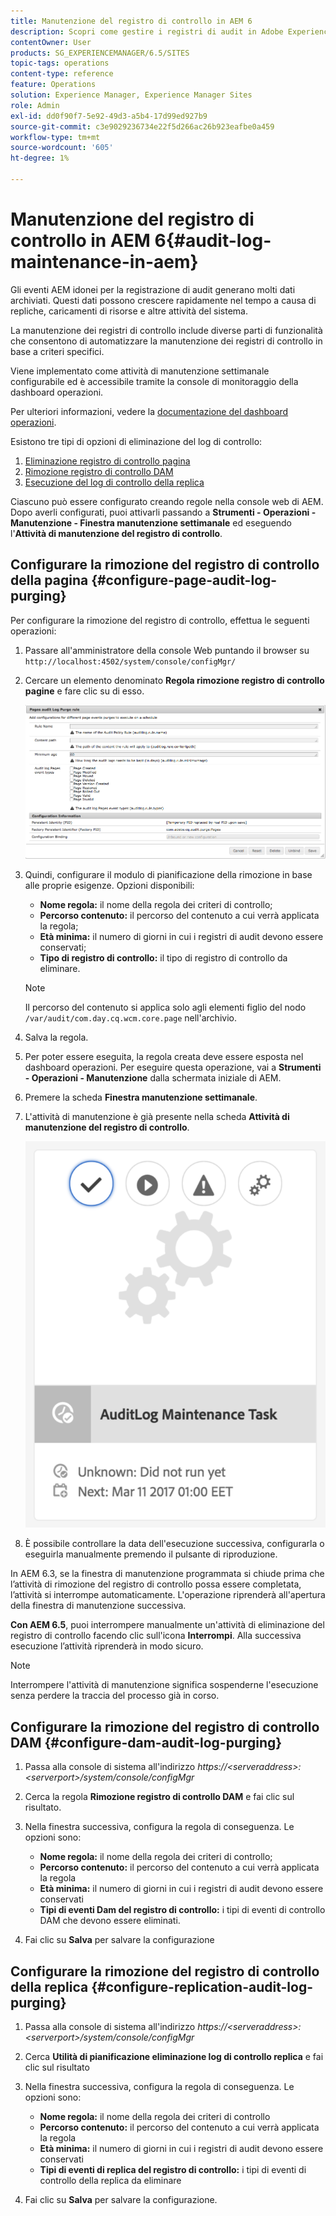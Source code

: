 ```yaml
---
title: Manutenzione del registro di controllo in AEM 6
description: Scopri come gestire i registri di audit in Adobe Experience Manager (AEM).
contentOwner: User
products: SG_EXPERIENCEMANAGER/6.5/SITES
topic-tags: operations
content-type: reference
feature: Operations
solution: Experience Manager, Experience Manager Sites
role: Admin
exl-id: dd0f90f7-5e92-49d3-a5b4-17d99ed927b9
source-git-commit: c3e9029236734e22f5d266ac26b923eafbe0a459
workflow-type: tm+mt
source-wordcount: '605'
ht-degree: 1%

---
```


# Manutenzione del registro di controllo in AEM 6{#audit-log-maintenance-in-aem}

Gli eventi AEM idonei per la registrazione di audit generano molti dati archiviati. Questi dati possono crescere rapidamente nel tempo a causa di repliche, caricamenti di risorse e altre attività del sistema.

La manutenzione dei registri di controllo include diverse parti di funzionalità che consentono di automatizzare la manutenzione dei registri di controllo in base a criteri specifici.

Viene implementato come attività di manutenzione settimanale configurabile ed è accessibile tramite la console di monitoraggio della dashboard operazioni.

Per ulteriori informazioni, vedere la [documentazione del dashboard operazioni](/help/sites-administering/operations-dashboard.md).

Esistono tre tipi di opzioni di eliminazione del log di controllo:

1. [Eliminazione registro di controllo pagina](/help/sites-administering/operations-audit-log.md#configure-page-audit-log-purging)
1. [Rimozione registro di controllo DAM](/help/sites-administering/operations-audit-log.md#configure-dam-audit-log-purging)
1. [Esecuzione del log di controllo della replica](/help/sites-administering/operations-audit-log.md#configure-replication-audit-log-purging)

Ciascuno può essere configurato creando regole nella console web di AEM. Dopo averli configurati, puoi attivarli passando a **Strumenti - Operazioni - Manutenzione - Finestra manutenzione settimanale** ed eseguendo l&#39;**Attività di manutenzione del registro di controllo**.

## Configurare la rimozione del registro di controllo della pagina {#configure-page-audit-log-purging}

Per configurare la rimozione del registro di controllo, effettua le seguenti operazioni:

1. Passare all&#39;amministratore della console Web puntando il browser su `http://localhost:4502/system/console/configMgr/`

1. Cercare un elemento denominato **Regola rimozione registro di controllo pagine** e fare clic su di esso.

   ![chlimage_1-365](assets/chlimage_1-365.png)

1. Quindi, configurare il modulo di pianificazione della rimozione in base alle proprie esigenze. Opzioni disponibili:

   * **Nome regola:** il nome della regola dei criteri di controllo;
   * **Percorso contenuto:** il percorso del contenuto a cui verrà applicata la regola;
   * **Età minima:** il numero di giorni in cui i registri di audit devono essere conservati;
   * **Tipo di registro di controllo:** il tipo di registro di controllo da eliminare.

   >[!NOTE]
   >
   >Il percorso del contenuto si applica solo agli elementi figlio del nodo `/var/audit/com.day.cq.wcm.core.page` nell&#39;archivio.

1. Salva la regola.
1. Per poter essere eseguita, la regola creata deve essere esposta nel dashboard operazioni. Per eseguire questa operazione, vai a **Strumenti - Operazioni - Manutenzione** dalla schermata iniziale di AEM.

1. Premere la scheda **Finestra manutenzione settimanale**.

1. L&#39;attività di manutenzione è già presente nella scheda **Attività di manutenzione del registro di controllo**.

   ![chlimage_1-366](assets/chlimage_1-366.png)

1. È possibile controllare la data dell&#39;esecuzione successiva, configurarla o eseguirla manualmente premendo il pulsante di riproduzione.

In AEM 6.3, se la finestra di manutenzione programmata si chiude prima che l’attività di rimozione del registro di controllo possa essere completata, l’attività si interrompe automaticamente. L&#39;operazione riprenderà all&#39;apertura della finestra di manutenzione successiva.

**Con AEM 6.5**, puoi interrompere manualmente un&#39;attività di eliminazione del registro di controllo facendo clic sull&#39;icona **Interrompi**. Alla successiva esecuzione l’attività riprenderà in modo sicuro.

>[!NOTE]
>
>Interrompere l&#39;attività di manutenzione significa sospenderne l&#39;esecuzione senza perdere la traccia del processo già in corso.

## Configurare la rimozione del registro di controllo DAM {#configure-dam-audit-log-purging}

1. Passa alla console di sistema all&#39;indirizzo *https://&lt;serveraddress>:&lt;serverport>/system/console/configMgr*
1. Cerca la regola **Rimozione registro di controllo DAM** e fai clic sul risultato.
1. Nella finestra successiva, configura la regola di conseguenza. Le opzioni sono:

   * **Nome regola:** il nome della regola dei criteri di controllo;
   * **Percorso contenuto:** il percorso del contenuto a cui verrà applicata la regola
   * **Età minima:** il numero di giorni in cui i registri di audit devono essere conservati
   * **Tipi di eventi Dam del registro di controllo:** i tipi di eventi di controllo DAM che devono essere eliminati.

1. Fai clic su **Salva** per salvare la configurazione

## Configurare la rimozione del registro di controllo della replica  {#configure-replication-audit-log-purging}

1. Passa alla console di sistema all&#39;indirizzo *https://&lt;serveraddress>:&lt;serverport>/system/console/configMgr*
1. Cerca **Utilità di pianificazione eliminazione log di controllo replica** e fai clic sul risultato
1. Nella finestra successiva, configura la regola di conseguenza. Le opzioni sono:

   * **Nome regola:** il nome della regola dei criteri di controllo
   * **Percorso contenuto:** il percorso del contenuto a cui verrà applicata la regola
   * **Età minima:** il numero di giorni in cui i registri di audit devono essere conservati
   * **Tipi di eventi di replica del registro di controllo:** i tipi di eventi di controllo della replica da eliminare

1. Fai clic su **Salva** per salvare la configurazione.
